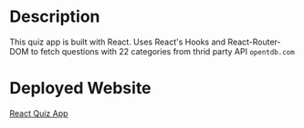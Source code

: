 # Description

This quiz app is built with React. Uses React's Hooks and React-Router-DOM to fetch questions with 22 categories from thrid party API `opentdb.com`

# Deployed Website

[React Quiz App](https://cool-react-quiz.netlify.app/)
